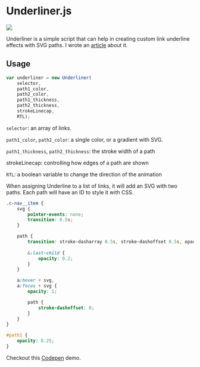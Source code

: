 # Underliner.js

![](https://ishadeed.com/assets/underliner/path-animation.gif) 

Underliner is a simple script that can help in creating custom link underline effects with SVG paths. I wrote an [article](https://ishadeed.com/article/custom-underline-svg/) about it.

## Usage

```js
var underliner = new Underliner(
	selector, 
	path1_color, 
	path2_color, 
	path1_thickness, 
	path2_thickness, 
	strokeLinecap, 
	RTL);
```

`selector`: an array of links.

`path1_color`, `path2_color`: a single color, or a gradient with SVG.

`path1_thickness`, `path2_thickness`: the stroke width of a path

strokeLinecap: controlling how edges of a path are shown

`RTL`: a boolean variable to change the direction of the animation

When assigning Underline to a list of links, it will add an SVG with two paths. Each path will have an ID to style it with CSS.

```scss
.c-nav__item {
	svg {
		pointer-events: none;
        transition: 0.5s;
	}

	path {
        transition: stroke-dasharray 0.5s, stroke-dashoffset 0.5s, opacity 0.5s;
        
        &:last-child {
            opacity: 0.2;
        }
	}

	a:hover + svg,
	a:focus + svg {
		opacity: 1;

		path {
			stroke-dashoffset: 0;	
		}
	}
}

#path1 {
	opacity: 0.25;
}
```

Checkout this [Codepen](https://codepen.io/shadeed/pen/OeNbMO) demo.
